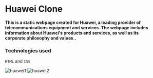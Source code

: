 # Huawei Clone
**This is a static webpage created for Huawei, a leading provider of telecommunications equipment and services. The webpage includes information about Huawei's products and services, as well as its corporate philosophy and values..**

### Technologies used
``HTML`` and ``CSS``


![huawei1](https://user-images.githubusercontent.com/101197982/210566575-6f93bb21-2b63-4c68-a993-3f7c490f1fb2.png)
![huawei2](https://user-images.githubusercontent.com/101197982/210566596-5a5eb123-df15-43e5-9089-ec69ff51a2f4.png)
